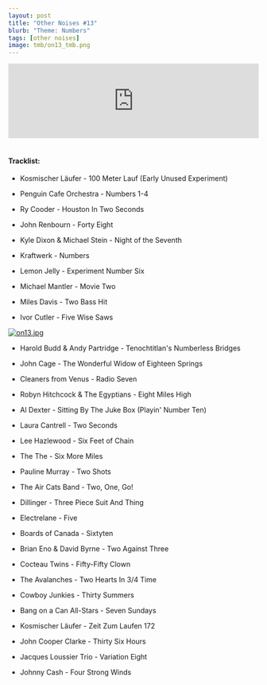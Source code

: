 ```yaml
---
layout: post
title: "Other Noises #13"
blurb: "Theme: Numbers"
tags: [other noises]
image: tmb/on13_tmb.png
---
```


<iframe scrolling="no" id="hearthis_at_track_3028456" width="100%" height="150" src="https://hearthis.at/embed/3028456/transparent_black/?hcolor=&color=&style=2&block_size=2&block_space=1&background=1&waveform=0&cover=0&autoplay=0&css=" frameborder="0" allowtransparency allow="autoplay"><p>Listen to <a href="https://hearthis.at/zerocc/other-noises-13-6-13218-numbers/" target="_blank">Other Noises #13 (6 & 13/2/18) - NUMBERS</a> <span>by</span><a href="https://hearthis.at/zerocc/" target="_blank" >Zero</a> <span>on</span> <a href="https://hearthis.at/" target="_blank">hearthis.at</a></p></iframe>
&nbsp;

#### Tracklist:

- Kosmischer Läufer - 100 Meter Lauf (Early Unused Experiment)

- Penguin Cafe Orchestra - Numbers 1-4
- Ry Cooder - Houston In Two Seconds
- John Renbourn - Forty Eight

- Kyle Dixon & Michael Stein - Night of the Seventh
- Kraftwerk - Numbers
- Lemon Jelly - Experiment Number Six

- Michael Mantler - Movie Two
- Miles Davis - Two Bass Hit
- Ivor Cutler - Five Wise Saws

[![on13.jpg](https://i.postimg.cc/8PKcfCfx/on13.jpg)](https://postimg.cc/qzK494LG)

- Harold Budd & Andy Partridge - Tenochtitlan's Numberless Bridges
- John Cage - The Wonderful Widow of Eighteen Springs
- Cleaners from Venus - Radio Seven
- Robyn Hitchcock & The Egyptians - Eight Miles High

- Al Dexter - Sitting By The Juke Box (Playin' Number Ten)
- Laura Cantrell - Two Seconds
- Lee Hazlewood - Six Feet of Chain
- The The - Six More Miles

- Pauline Murray - Two Shots
- The Air Cats Band - Two, One, Go!
- Dillinger - Three Piece Suit And Thing
- Electrelane - Five

- Boards of Canada - Sixtyten
- Brian Eno & David Byrne - Two Against Three
- Cocteau Twins - Fifty-Fifty Clown
- The Avalanches - Two Hearts In 3/4 Time

- Cowboy Junkies - Thirty Summers
- Bang on a Can All-Stars - Seven Sundays
- Kosmischer Läufer - Zeit Zum Laufen 172
- John Cooper Clarke - Thirty Six Hours
- Jacques Loussier Trio - Variation Eight

- Johnny Cash - Four Strong Winds
